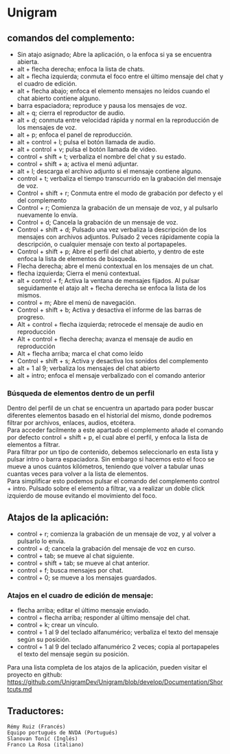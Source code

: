 ﻿# Unigram

## comandos del complemento:

* Sin atajo asignado; Abre la aplicación, o la enfoca si ya se encuentra abierta.
* alt + flecha derecha; enfoca la lista de chats.
* alt + flecha izquierda; conmuta el foco entre el último mensaje del chat y el cuadro de edición.
* alt + flecha abajo; enfoca el elemento mensajes no leídos cuando el chat abierto contiene alguno.
* barra espaciadora; reproduce y pausa los mensajes de voz.
* alt + q; cierra el reproductor de audio.
* alt + d; conmuta entre velocidad rápida y normal en la reproducción de los mensajes de voz.
* alt + p; enfoca el panel de reproducción.
* alt + control + l; pulsa el botón llamada de audio.
* alt + control + v; pulsa el botón llamada de video.
* control + shift + t; verbaliza el nombre del chat y su estado.
* control + shift + a; activa el menú adjuntar.
* alt + l; descarga el archivo adjunto si el mensaje contiene alguno.
* control + t; verbaliza el tiempo transcurrido en la  grabación  del mensaje de voz.
* Control + shift + r; Conmuta entre el modo de grabación por defecto y el del complemento
* Control + r; Comienza la grabación de un mensaje de voz, y al pulsarlo nuevamente lo envía.
* Control + d; Cancela la grabación de un mensaje de voz.
* Control + shift + d; Pulsado una vez verbaliza la descripción de los mensajes con archivos adjuntos. Pulsado 2 veces rápidamente copia la descripción, o cualquier mensaje con texto al portapapeles.
* Control + shift + p; Abre el perfil del chat abierto, y dentro de este enfoca la lista de elementos de búsqueda.
* Flecha derecha; abre el menú contextual en los mensajes de un chat.
* flecha izquierda; Cierra el menú contextual.
* alt + control + f; Activa la ventana de mensajes fijados. Al pulsar seguidamente el atajo alt + flecha derecha se enfoca la lista de los mismos.
* control + m; Abre el menú de navegación.
* Control + shift + b; Activa y desactiva el informe de las barras de progreso.
* Alt + control + flecha izquierda; retrocede el mensaje de audio en reproducción
* Alt + control + flecha derecha; avanza el mensaje de audio en reproducción
* Alt + flecha arriba; marca el chat como leído
* Control + shift + s; Activa y desactiva los sonidos del complemento
* alt + 1 al 9; verbaliza los mensajes del chat abierto
* alt + intro; enfoca el mensaje verbalizado con el comando anterior

### Búsqueda de elementos dentro de un perfil

Dentro del perfil de un chat se encuentra un apartado para poder buscar diferentes elementos basado en el historial del mismo, donde podremos filtrar por archivos, enlaces, audios, etcétera.  
Para acceder facilmente a este apartado el complemento añade el comando por defecto control + shift + p, el cual abre el perfil, y enfoca la lista de elementos a filtrar.  
Para filtrar por un tipo de contenido, debemos seleccionarlo en esta lista y pulsar intro o barra espaciadora. Sin embargo si hacemos esto el foco se mueve a unos cuántos kilómetros, teniendo que volver a tabular unas cuantas veces para volver a la lista de elementos.  
Para simplificar esto podemos pulsar el comando del complemento control + intro.  Pulsado sobre el elemento a filtrar, va a realizar un doble click izquierdo de mouse evitando el movimiento del foco.

## Atajos de la aplicación:

* control + r; comienza la grabación de un mensaje de voz, y al volver a pulsarlo lo envía.
* control + d; cancela la grabación del mensaje de voz en curso.
* control + tab; se mueve al chat siguiente.
* control + shift + tab; se mueve al chat anterior.
* control + f; busca mensajes por chat.
* control + 0; se mueve a los mensajes guardados.

### Atajos en el cuadro de edición de mensaje:

* flecha arriba; editar el último mensaje enviado.
* control + flecha arriba; responder al último mensaje del chat.
* control + k; crear un vínculo.
* control + 1 al 9 del teclado alfanumérico; verbaliza el texto del mensaje según su posición.
* control + 1 al 9 del teclado alfanumérico 2 veces; copia al portapapeles el texto del mensaje según su posición.

Para una lista completa de los atajos de la aplicación, pueden visitar el proyecto en github:  
<https://github.com/UnigramDev/Unigram/blob/develop/Documentation/Shortcuts.md>

## Traductores:

	Rémy Ruiz (Francés)
	Equipo portugués de NVDA (Portugués)
	Slanovan Tonić (Inglés)
	Franco La Rosa (italiano)
